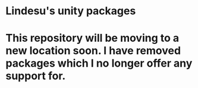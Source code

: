 # Lindesu's unity packages

# This repository will be moving to a new location soon. I have removed packages which I no longer offer any support for.